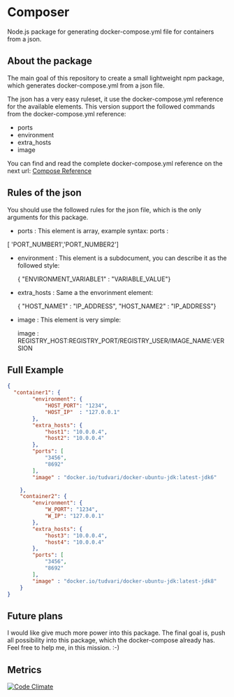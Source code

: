 # Composer
Node.js package for generating docker-compose.yml file for containers from a json.

## About the package

The main goal of this repository to create a small lightweight npm package, which generates docker-compose.yml from a json file.

The json has a very easy ruleset, it use the docker-compose.yml reference for the available elements. This version support the followed commands from the docker-compose.yml reference:

- ports
- environment
- extra_hosts
- image


You can find and read the complete docker-compose.yml reference on the next url: [Compose Reference](https://docs.docker.com/compose/yml/)

## Rules of the json

You should use the followed rules for the json file, which is the only arguments for this package.

- ports : This element is array, example syntax: ports :

 [ 'PORT_NUMBER1','PORT_NUMBER2']
- environment : This element is a subdocument, you can describe it as the followed style:

  { "ENVIRONMENT_VARIABLE1" : "VARIABLE_VALUE"}
- extra_hosts : Same a the envorinment element:

  { "HOST_NAME1" : "IP_ADDRESS", "HOST_NAME2" : "IP_ADDRESS"}
- image : This element is very simple:

  image : REGISTRY_HOST:REGISTRY_PORT/REGISTRY_USER/IMAGE_NAME:VERSION

## Full Example

```json
{
  "container1": {
        "environment": {
            "HOST_PORT": "1234",
            "HOST_IP"  : "127.0.0.1"
        },
        "extra_hosts": {
            "host1": "10.0.0.4",
            "host2": "10.0.0.4"
        },
        "ports": [
            "3456",
            "8692"
        ],
        "image" : "docker.io/tudvari/docker-ubuntu-jdk:latest-jdk6"

    },
    "container2": {
        "environment": {
            "W_PORT": "1234",
            "W_IP": "127.0.0.1"
        },
        "extra_hosts": {
            "host3": "10.0.0.4",
            "host4": "10.0.0.4"
        },
        "ports": [
            "3456",
            "8692"
        ],
        "image" : "docker.io/tudvari/docker-ubuntu-jdk:latest-jdk8"
    }
}
```

## Future plans

I would like give much more power into this package. The final goal is, push all possibility into this package, which the docker-compose already has. Feel free to help me, in this mission. :-)

## Metrics

[![Code Climate](https://codeclimate.com/github/tudvari/composer/badges/gpa.svg)](https://codeclimate.com/github/tudvari/composer)
